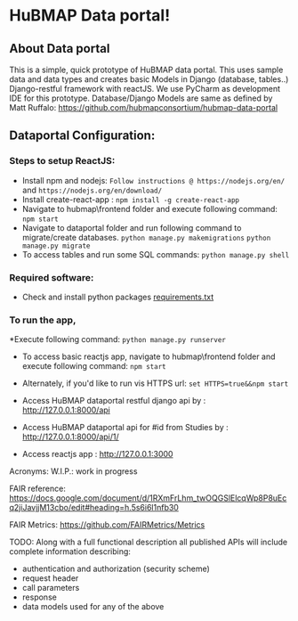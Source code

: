 
# HuBMAP Data portal!

## About Data portal
This is a simple, quick prototype of HuBMAP data portal.
This uses sample data and data types and creates basic 
Models in Django (database, tables..) Django-restful framework with reactJS.
We use PyCharm as development IDE for this prototype.
Database/Django Models are same as defined by Matt Ruffalo: https://github.com/hubmapconsortium/hubmap-data-portal 

## Dataportal Configuration:
### Steps to setup ReactJS:
* Install npm and nodejs:
```Follow instructions @ https://nodejs.org/en/``` and
```https://nodejs.org/en/download/```
* Install create-react-app :
`npm install -g create-react-app`
* Navigate to hubmap\frontend folder and execute following command:
`npm start`
* Navigate to dataportal folder and run following command
	to migrate/create databases.
	`python manage.py makemigrations`
	`python manage.py migrate`
* To access tables and run some SQL commands:
	`python manage.py shell`

### Required software:
* Check and install python packages [requirements.txt](https://github.com/hubmapconsortium/hubmap-data-portal/blob/sushma-branch/hiveportal/requirements.txt)

### To run the app,

*Execute following command: `python manage.py runserver`
* To access basic reactjs app, navigate to hubmap\frontend folder and execute following command: `npm start`
* Alternately, if you'd like to run vis HTTPS url: `set HTTPS=true&&npm start`

* Access HuBMAP dataportal restful django api by : http://127.0.0.1:8000/api
* Access HuBMAP dataportal api for #id from Studies by : http://127.0.0.1:8000/api/1/
* Access reactjs app : http://127.0.0.1:3000

Acronyms:
W.I.P.: work in progress

FAIR reference: https://docs.google.com/document/d/1RXmFrLhm_twOQGSlElcqWp8P8uEcq2jiJavjjM13cbo/edit#heading=h.5s6i6l1nfb30

FAIR Metrics: https://github.com/FAIRMetrics/Metrics

TODO: Along with a full functional description all published APIs will include complete information describing:
* authentication and authorization (security scheme)
* request header
* call parameters
* response
* data models used for any of the above

